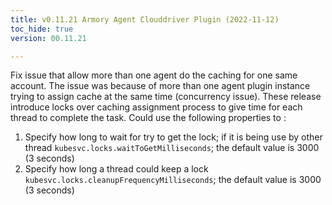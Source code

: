 ```yaml
---
title: v0.11.21 Armory Agent Clouddriver Plugin (2022-11-12)
toc_hide: true
version: 00.11.21

---
```


Fix issue that allow more than one agent do the caching for one same account.
The issue was because of more than one agent plugin instance trying to assign cache at the same time (concurrency issue). 
These release introduce locks over caching assignment process to give time for each thread to complete the task.
Could use the following properties to :
1. Specify how long to wait for try to get the lock; if it is being  use by other thread `kubesvc.locks.waitToGetMilliseconds`; the default value is 3000 (3 seconds)
2. Specify how long a thread could keep a lock `kubesvc.locks.cleanupFrequencyMilliseconds`; the default value is 3000 (3 seconds)
